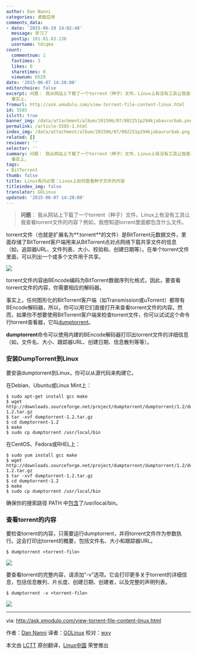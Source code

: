 ```yaml
---
author: Dan Nanni
categories: 桌面应用
comments_data:
- date: '2015-06-19 14:02:48'
  message: 学习了
  postip: 101.81.83.136
  username: tdcqma
count:
  commentnum: 1
  favtimes: 3
  likes: 0
  sharetimes: 0
  viewnum: 6529
date: '2015-06-07 14:20:00'
editorchoice: false
excerpt: 问题： 我从网站上下载了一个torrent（种子）文件。Linux上有没有工具让我查看torrent文件的内容？例如，我想知道torrent里面都包含什么文件。  torrent文件（也就是扩展名为.torrent的文件）是BitTorrent元数据文件，里面存储了BitTorrent客户端用来从BitTorrent点对点网络下载共享文件的信息（如，追踪器URL、文件列表、大小、校验和、创建日期等）。在单个torrent文件里面，可以列出一个或多个文件用于共享。  torrent文件内容由BEncode编码为BitTorrent数据序列化格式，因此，要查看torrent文件的内容，你需要相应的解码器。
  事实上，
fromurl: http://ask.xmodulo.com/view-torrent-file-content-linux.html
id: 5585
islctt: true
banner_img: /data/attachment/album/201506/07/082251p294kjabaururbab.png
permalink: /article-5585-1.html
index_img: /data/attachment/album/201506/07/082251p294kjabaururbab.png.thumb.jpg
related: []
reviewer: ''
selector: ''
summary: 问题： 我从网站上下载了一个torrent（种子）文件。Linux上有没有工具让我查看torrent文件的内容？例如，我想知道torrent里面都包含什么文件。  torrent文件（也就是扩展名为.torrent的文件）是BitTorrent元数据文件，里面存储了BitTorrent客户端用来从BitTorrent点对点网络下载共享文件的信息（如，追踪器URL、文件列表、大小、校验和、创建日期等）。在单个torrent文件里面，可以列出一个或多个文件用于共享。  torrent文件内容由BEncode编码为BitTorrent数据序列化格式，因此，要查看torrent文件的内容，你需要相应的解码器。
  事实上，
tags:
- BitTorrent
thumb: false
title: Linux有问必答：Linux上如何查看种子文件的内容
titleindex_img: false
translator: GOLinux
updated: '2015-06-07 14:20:00'
---
```



> 
> **问题**： 我从网站上下载了一个torrent（种子）文件。Linux上有没有工具让我查看torrent文件的内容？例如，我想知道torrent里面都包含什么文件。
> 
> 
> 


torrent文件（也就是扩展名为**.torrent**的文件）是BitTorrent元数据文件，里面存储了BitTorrent客户端用来从BitTorrent点对点网络下载共享文件的信息（如，追踪器URL、文件列表、大小、校验和、创建日期等）。在单个torrent文件里面，可以列出一个或多个文件用于共享。


![](/data/attachment/album/201506/07/082251p294kjabaururbab.png)


torrent文件内容由BEncode编码为BitTorrent数据序列化格式，因此，要查看torrent文件的内容，你需要相应的解码器。


事实上，任何图形化的BitTorrent客户端（如Transmission或uTorrent）都带有BEncode解码器，所以，你可以用它们直接打开来查看torrent文件的内容。然而，如果你不想要使用BitTorrent客户端来检查torrent文件，你可以试试这个命令行torrent查看器，它叫[dumptorrent](http://dumptorrent.sourceforge.net/)。


**dumptorrent**命令可以使用内建的BEncode解码器打印出torrent文件的详细信息（如，文件名、大小、跟踪器URL、创建日期、信息散列等等）。


### 安装DumpTorrent到Linux


要安装dumptorrent到Linux，你可以从源代码来构建它。


在Debian、Ubuntu或Linux Mint上：



```
$ sudo apt-get install gcc make
$ wget http://downloads.sourceforge.net/project/dumptorrent/dumptorrent/1.2/dumptorrent-1.2.tar.gz
$ tar -xvf dumptorrent-1.2.tar.gz
$ cd dumptorrent-1.2
$ make
$ sudo cp dumptorrent /usr/local/bin 

```

在CentOS、Fedora或RHEL上：



```
$ sudo yum install gcc make
$ wget http://downloads.sourceforge.net/project/dumptorrent/dumptorrent/1.2/dumptorrent-1.2.tar.gz
$ tar -xvf dumptorrent-1.2.tar.gz
$ cd dumptorrent-1.2
$ make
$ sudo cp dumptorrent /usr/local/bin 

```

确保你的搜索路径 PATH 中[包含](http://ask.xmodulo.com/change-path-environment-variable-linux.html)了/usr/local/bin。


### 查看torrent的内容


要检查torrent的内容，只需要运行dumptorrent，并将torrent文件作为参数执行。这会打印出torrent的概要，包括文件名、大小和跟踪器URL。



```
$ dumptorrent <torrent-file> 

```

![](/data/attachment/album/201506/07/082254zauahloqbguak3hh.jpg)


要查看torrent的完整内容，请添加“-v”选项。它会打印更多关于torrent的详细信息，包括信息散列、片长度、创建日期、创建者，以及完整的声明列表。



```
$ dumptorrent -v <torrent-file> 

```

![](/data/attachment/album/201506/07/082256fzeqayk0pqqqe2ya.jpg)




---


via: <http://ask.xmodulo.com/view-torrent-file-content-linux.html>


作者：[Dan Nanni](http://ask.xmodulo.com/author/nanni) 译者：[GOLinux](https://github.com/GOLinux) 校对：[wxy](https://github.com/wxy)


本文由 [LCTT](https://github.com/LCTT/TranslateProject) 原创翻译，[Linux中国](https://linux.cn/) 荣誉推出